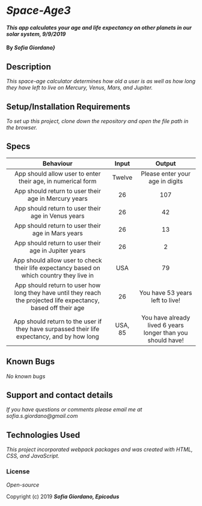 # _Space-Age3_

#### _This app calculates your age and life expectancy on other planets in our solar system, 9/9/2019_

#### By _**Sofia Giordano}**_

## Description

_This space-age calculator determines how old a user is as well as how long they have left to live on Mercury, Venus, Mars, and Jupiter._

## Setup/Installation Requirements
_To set up this project, clone down the repository and open the file path in the browser._

## Specs

|Behaviour|Input|Output|
|:----:|:----:|:----:|
|App should allow user to enter their age, in numerical form| Twelve| Please enter your age in digits|
|App should return to user their age in Mercury years| 26 | 107 |
|App should return to user their age in Venus years| 26 | 42 |
|App should return to user their age in Mars years| 26 | 13 |
|App should return to user their age in Jupiter years| 26 | 2 |
|App should allow user to check their life expectancy based on which country they live in| USA| 79 |
|App should return to user how long they have until they reach the projected life expectancy, based off their age| 26 | You have 53 years left to live!|
|App should return to the user if they have surpassed their life expectancy, and by how long| USA, 85| You have already lived 6 years longer than you should have!|

## Known Bugs

_No known bugs_

## Support and contact details

_If you have questions or comments please email me at sofia.s.giordano@gmail.com_

## Technologies Used

_This project incorporated webpack packages and was created with HTML, CSS, and JavaScript._

### License

*Open-source*

Copyright (c) 2019 **_Sofia Giordano, Epicodus_**
